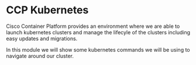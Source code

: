 # CCP Kubernetes

Cisco Container Platform provides an environment where we are able to launch kubernetes clusters and manage the lifecyle of the clusters including easy updates and migrations. 

In this module we will show some kubernetes commands we will be using to navigate around our cluster. 